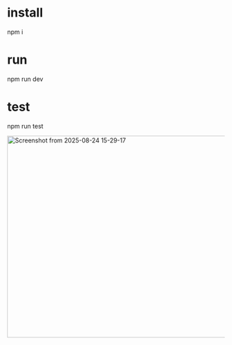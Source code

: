 # install
npm i
# run
npm run dev
# test
npm run test

<img width="1146" height="467" alt="Screenshot from 2025-08-24 15-29-17" src="https://github.com/user-attachments/assets/5bb3a04b-08b3-437b-9e9d-0b9c37af601e" />
